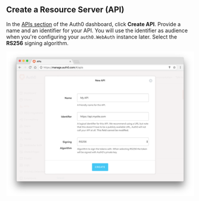 ## Create a Resource Server (API)

In the [APIs section](${manage_url}/#/apis) of the Auth0 dashboard, click **Create API**. Provide a name and an identifier for your API.
You will use the identifier as audience when you're configuring your `auth0.WebAuth` instance later.
Select the **RS256** signing algorithm. 

![Create API](/media/articles/api-auth/create-api.png)